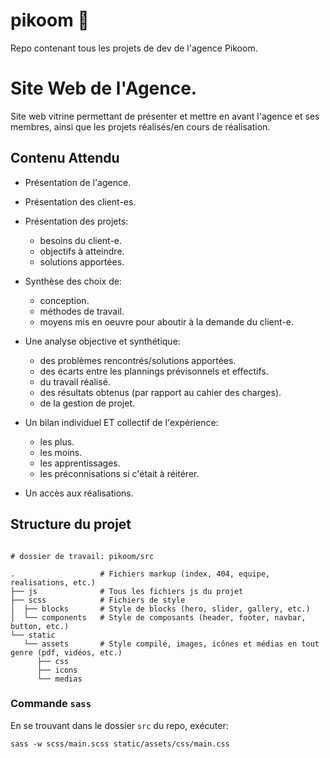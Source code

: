# pikoom :cactus:
Repo contenant tous les projets de dev de l'agence Pikoom.

# Site Web de l'Agence.

Site web vitrine permettant de présenter et mettre en avant l'agence et ses
membres, ainsi que les projets réalisés/en cours de réalisation.

## Contenu Attendu

- Présentation de l'agence.

- Présentation des client-es.

- Présentation des projets:
  - besoins du client-e.
  - objectifs à atteindre.
  - solutions apportées.

- Synthèse des choix de:
  - conception.
  - méthodes de travail.
  - moyens mis en oeuvre pour aboutir à la demande du client-e.

- Une analyse objective et synthétique:
  - des problèmes rencontrés/solutions apportées.
  - des écarts entre les plannings prévisonnels et effectifs.
  - du travail réalisé.
  - des résultats obtenus (par rapport au cahier des charges).
  - de la gestion de projet.

- Un bilan individuel ET collectif de l'expérience:
  - les plus.
  - les moins.
  - les apprentissages.
  - les préconnisations si c'était à réitérer.

- Un accès aux réalisations.

## Structure du projet

```shell

# dossier de travail: pikoom/src

.                   # Fichiers markup (index, 404, equipe, realisations, etc.)
├── js              # Tous les fichiers js du projet
├── scss            # Fichiers de style
│  ├── blocks       # Style de blocks (hero, slider, gallery, etc.)
│  └── components   # Style de composants (header, footer, navbar, button, etc.)
└── static          
   └── assets       # Style compilé, images, icônes et médias en tout genre (pdf, vidéos, etc.)
      ├── css
      ├── icons
      └── medias

```

### Commande `sass`

En se trouvant dans le dossier `src` du repo, exécuter:

```shell
sass -w scss/main.scss static/assets/css/main.css
```



<!-- ts=4 -->
